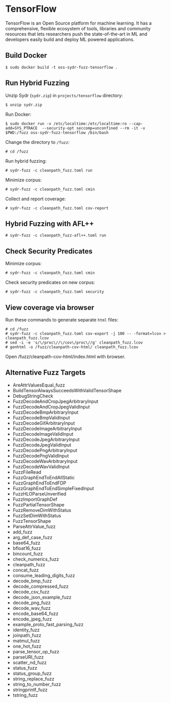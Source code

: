 # TensorFlow

TensorFlow is an Open Source platform for machine learning. It has a comprehensive, flexible ecosystem of tools, libraries and community resources that lets researchers push the state-of-the-art in ML and developers easily build and deploy ML powered applications.

## Build Docker

    $ sudo docker build -t oss-sydr-fuzz-tensorflow .

## Run Hybrid Fuzzing

Unzip Sydr (`sydr.zip`) in `projects/tensorflow` directory:

    $ unzip sydr.zip

Run Docker:

    $ sudo docker run -v /etc/localtime:/etc/localtime:ro --cap-add=SYS_PTRACE  --security-opt seccomp=unconfined --rm -it -v $PWD:/fuzz oss-sydr-fuzz-tensorflow /bin/bash

Change the directory to `/fuzz`:

    # cd /fuzz

Run hybrid fuzzing:

    # sydr-fuzz -c cleanpath_fuzz.toml run

Minimize corpus:

    # sydr-fuzz -c cleanpath_fuzz.toml cmin

Collect and report coverage:

    # sydr-fuzz -c cleanpath_fuzz.toml cov-report

## Hybrid Fuzzing with AFL++

    # sydr-fuzz -c cleanpath_fuzz-afl++.toml run

## Check Security Predicates

Minimize corpus:

    # sydr-fuzz -c cleanpath_fuzz.toml cmin

Check security predicates on new corpus:

    # sydr-fuzz -c cleanpath_fuzz.toml security

## View coverage via browser

Run these commands to generate separate `html` files:

    # cd /fuzz
    # sydr-fuzz -c cleanpath_fuzz.toml cov-export -j 100 -- -format=lcov > cleanpath_fuzz.lcov
    # sed -i -e 's/\/proc\//\/cov\/proc\//g' cleanpath_fuzz.lcov
    # genhtml -o /fuzz/cleanpath-cov-html/ cleanpath_fuzz.lcov

Open /fuzz/cleanpath-cov-html/index.html with browser.

## Alternative Fuzz Targets

* AreAttrValuesEqual_fuzz
* BuildTensorAlwaysSucceedsWithValidTensorShape
* DebugStringCheck
* FuzzDecodeAndCropJpegArbitraryInput
* FuzzDecodeAndCropJpegValidInput
* FuzzDecodeBmpArbitraryInput
* FuzzDecodeBmpValidInput
* FuzzDecodeGifArbitraryInput
* FuzzDecodeImageArbitraryInput
* FuzzDecodeImageValidInput
* FuzzDecodeJpegArbitraryInput
* FuzzDecodeJpegValidInput
* FuzzDecodePngArbitraryInput
* FuzzDecodePngValidInput
* FuzzDecodeWavArbitraryInput
* FuzzDecodeWavValidInput
* FuzzFileRead
* FuzzGraphEndToEndAllStatic
* FuzzGraphEndToEndFDP
* FuzzGraphEndToEndSimpleFixedInput
* FuzzHLOParseUnverified
* FuzzImportGraphDef
* FuzzPartialTensorShape
* FuzzRemoveDimWithStatus
* FuzzSetDimWithStatus
* FuzzTensorShape
* ParseAttrValue_fuzz
* add_fuzz
* arg_def_case_fuzz
* base64_fuzz
* bfloat16_fuzz
* bincount_fuzz
* check_numerics_fuzz
* cleanpath_fuzz
* concat_fuzz
* consume_leading_digits_fuzz
* decode_bmp_fuzz
* decode_compressed_fuzz
* decode_csv_fuzz
* decode_json_example_fuzz
* decode_png_fuzz
* decode_wav_fuzz
* encode_base64_fuzz
* encode_jpeg_fuzz
* example_proto_fast_parsing_fuzz
* identity_fuzz
* joinpath_fuzz
* matmul_fuzz
* one_hot_fuzz
* parse_tensor_op_fuzz
* parseURI_fuzz
* scatter_nd_fuzz
* status_fuzz
* status_group_fuzz
* string_replace_fuzz
* string_to_number_fuzz
* stringprintf_fuzz
* tstring_fuzz
